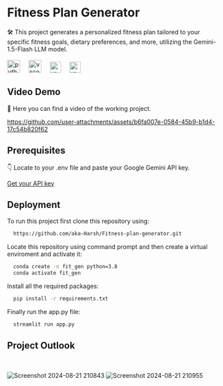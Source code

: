 # Fitness Plan Generator

🛠️ This project generates a personalized fitness plan tailored to your specific fitness goals, dietary preferences, and more, utilizing the Gemini-1.5-Flash LLM model.<br>
<br><img src="https://cdn.jsdelivr.net/gh/devicons/devicon/icons/python/python-original.svg" height="30" alt="python logo"  />
<img width="12" />
<img src="https://cdn.jsdelivr.net/gh/devicons/devicon/icons/vscode/vscode-original.svg" height="30" alt="vscode logo"  />
<img width="12" />
<img src="https://seeklogo.com/images/S/streamlit-logo-1A3B208AE4-seeklogo.com.png" height="26" alt="vscode logo"  />
<img width="12" />
<img src="https://cdn.prod.website-files.com/614c82ed388d53640613982e/65731925337413d7614c64bd_google-gemini.webp" height="26" alt="vscode logo"  />
<img width="12" />

## Video Demo

🎥 Here you can find a video of the working project.

https://github.com/user-attachments/assets/b6fa007e-0584-45b9-b1d4-17c54b820f62


## Prerequisites 

👇 Locate to your .env file and paste your Google Gemini API key.

[Get your API key](https://ai.google.dev/gemini-api/docs/api-key)

## Deployment

To run this project first clone this repository using:


```bash
  https://github.com/aka-Harsh/Fitness-plan-generator.git
```
Locate this repository using command prompt and then create a virtual enviroment and activate it:

```bash
  conda create -n fit_gen python=3.8
  conda activate fit_gen
```
Install all the required packages:
```bash
  pip install -r requirements.txt
```


Finally run the app.py file:
```bash
  streamlit run app.py
```



## Project Outlook

<br>

![Screenshot 2024-08-21 210843](https://github.com/user-attachments/assets/ebaa518f-3636-43a2-a244-3ecb6c411550)
![Screenshot 2024-08-21 210955](https://github.com/user-attachments/assets/c2a4257a-05ea-4211-87a3-1461130db2e6)

